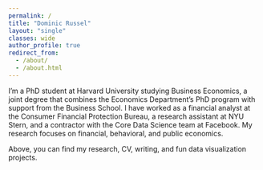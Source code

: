```yaml
---
permalink: /
title: "Dominic Russel"
layout: "single"
classes: wide
author_profile: true
redirect_from: 
  - /about/
  - /about.html
---
```


I’m a PhD student at Harvard University studying Business Economics, a joint degree that combines the Economics Department’s PhD program with support from the Business School. I have worked as a financial analyst at the Consumer Financial Protection Bureau, a research assistant at NYU Stern, and a contractor with the Core Data Science team at Facebook. My research focuses on financial, behavioral, and public economics.

Above, you can find my research, CV, writing, and fun data visualization projects.